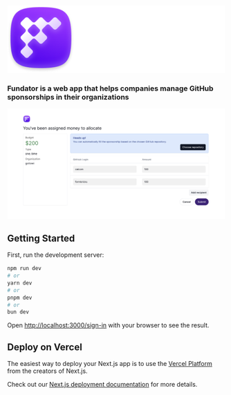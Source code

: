 
![Logo](https://github.com/konradkalemba/fundator/blob/main/logo.png?raw=true)

### Fundator is a web app that helps companies manage GitHub sponsorships in their organizations

![Preview](https://github.com/konradkalemba/fundator/blob/main/preview.png?raw=true)

## Getting Started

First, run the development server:

```bash
npm run dev
# or
yarn dev
# or
pnpm dev
# or
bun dev
```

Open [http://localhost:3000/sign-in](http://localhost:3000/sign-in) with your browser to see the result.

## Deploy on Vercel

The easiest way to deploy your Next.js app is to use the [Vercel Platform](https://vercel.com/new?utm_medium=default-template&filter=next.js&utm_source=create-next-app&utm_campaign=create-next-app-readme) from the creators of Next.js.

Check out our [Next.js deployment documentation](https://nextjs.org/docs/deployment) for more details.
